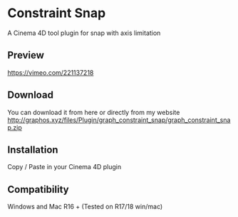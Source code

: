 # Constraint Snap
A Cinema 4D tool plugin for snap with axis limitation

Preview
-----
https://vimeo.com/221137218

Download
-----
You can download it from here or directly from my website
http://graphos.xyz/files/Plugin/graph_constraint_snap/graph_constraint_snap.zip

Installation
-----
Copy / Paste in your Cinema 4D plugin

Compatibility
-----
Windows and Mac R16 + (Tested on R17/18 win/mac)
